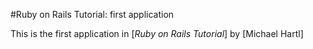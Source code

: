 #Ruby on Rails Tutorial: first application

This is the first application in 
[*Ruby on Rails Tutorial*] by [Michael Hartl]
